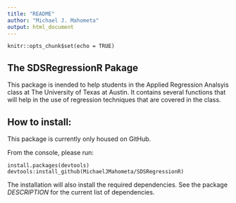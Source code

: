 ```yaml
---
title: "README"
author: "Michael J. Mahometa"
output: html_document
---
```


```{r setup, include=FALSE}
knitr::opts_chunk$set(echo = TRUE)
```

## The SDSRegressionR Pakage

This package is inended to help students in the Applied Regression Analsyis class at The University of Texas at Austin. It contains several functions that will help in the use of regression techniques that are covered in the class.

## How to install:

This package is currently only housed on GitHub.

From the console, please run:
```{r}
install.packages(devtools)
devtools:install_github(MichaelJMahometa/SDSRegressionR)
```

The installation will also install the required dependencies. See the package *DESCRIPTION* for the current list of dependencies.
